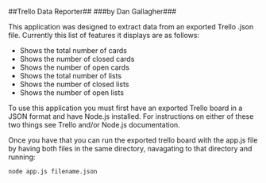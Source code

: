##Trello Data Reporter##
###by Dan Gallagher###

This application was designed to extract data from an exported Trello .json file. Currently this list of features it displays are as follows:

- Shows the total number of cards
- Shows the number of closed cards
- Shows the number of open cards
- Shows the total number of lists
- Shows the number of closed lists
- Shows the number of open lists

To use this application you must first have an exported Trello board in a JSON format and have Node.js installed. For instructions on either of these two things see Trello and/or Node.js documentation.

Once you have that you can run the exported trello board with the app.js file by having both files in the same directory, navagating to that directory and running:

```
node app.js filename.json
```
